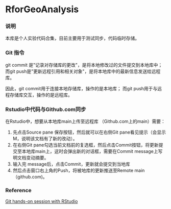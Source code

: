 # RforGeoAnalysis

### 说明

本库是个人实验代码合集，目前主要用于测试同步，代码临时存储。

### Git 指令

git commit 是"记录对存储库的更改"，是将本地修改过的文件提交到本地库中； 而git push是"更新远程引用和相关对象"，是将本地库中的最新信息发送给远程库。

因此，git commit用于连接本地存储库，操作的是本地库； 而git push用于与远程存储库交互，操作的是远程库。

### Rstudio中代码与Github.com同步

在Rstudio中，想要从本地库main上传至远程库 （Github.com上的main）需要：

1.  先点击Source pane 保存按钮，然后就可以在右侧Git pane看见提示（会显示M，说明该文档有了新的改动）。
2.  在右侧Git pane勾选当前文档前的复选框，然后点击Commit按钮，将更新提交至本地库main上，这时会弹出新的对话框，需要在Commit message上写明文档变动摘要。
3.  输入完 message后，点击Commit，更新就会提交到当地库
4.  然后点击窗口右上角的Push，将被地库的更新推送至Remote main （github.com)。

### Reference

[Git hands-on session with RStudio](https://inbo.github.io/git-course/course_rstudio.html)
